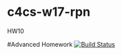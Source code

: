 # c4cs-w17-rpn
HW10

#Advanced Homework
[![Build Status](https://travis-ci.com/arberx/c4cs-w17-rpn.svg?token=PsYrqKcWssxyZZnh5sBp&branch=master)](https://travis-ci.com/arberx/c4cs-w17-rpn)
